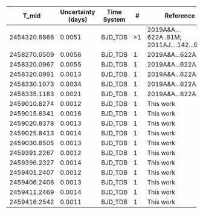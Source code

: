 |T_mid|Uncertainty (days)           |Time System|#                                            |Reference                               |
|-----|-----------------------------|-----------|---------------------------------------------|----------------------------------------|
|2454320.8866|0.0051                       |BJD_TDB    |>1                                           |2019A&A…622A..81M; 2011AJ....142...95K  |
|2458270.0509|0.0056                       |BJD_TDB    |1                                            |2019A&A...622A..81M                     |
|2458320.0967|0.0055                       |BJD_TDB    |1                                            |2019A&A...622A..81M                     |
|2458320.0991|0.0013                       |BJD_TDB    |1                                            |2019A&A...622A..81M                     |
|2458330.1073|0.0034                       |BJD_TDB    |1                                            |2019A&A...622A..81M                     |
|2458335.1183|0.0021                       |BJD_TDB    |1                                            |2019A&A...622A..81M                     |
|2459010.8274|0.0012                       |BJD_TDB    |1                                            |This work                               |
|2459015.8341|0.0016                       |BJD_TDB    |1                                            |This work                               |
|2459020.8378|0.0013                       |BJD_TDB    |1                                            |This work                               |
|2459025.8413|0.0014                       |BJD_TDB    |1                                            |This work                               |
|2459030.8505|0.0013                       |BJD_TDB    |1                                            |This work                               |
|2459391.2267|0.0012                       |BJD_TDB    |1                                            |This work                               |
|2459396.2327|0.0014                       |BJD_TDB    |1                                            |This work                               |
|2459401.2407|0.0012                       |BJD_TDB    |1                                            |This work                               |
|2459406.2408|0.0013                       |BJD_TDB    |1                                            |This work                               |
|2459411.2469|0.0014                       |BJD_TDB    |1                                            |This work                               |
|2459416.2542|0.0011                       |BJD_TDB    |1                                            |This work                               |
